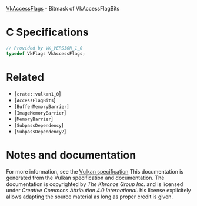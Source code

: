 [VkAccessFlags](https://www.khronos.org/registry/vulkan/specs/1.3-extensions/man/html/VkAccessFlags.html) - Bitmask of VkAccessFlagBits

# C Specifications
```c
// Provided by VK_VERSION_1_0
typedef VkFlags VkAccessFlags;
```

# Related
- [`crate::vulkan1_0`]
- [`AccessFlagBits`]
- [`BufferMemoryBarrier`]
- [`ImageMemoryBarrier`]
- [`MemoryBarrier`]
- [`SubpassDependency`]
- [`SubpassDependency2`]

# Notes and documentation
For more information, see the [Vulkan specification](https://www.khronos.org/registry/vulkan/specs/1.3-extensions/html/vkspec.html)
This documentation is generated from the Vulkan specification and documentation.
The documentation is copyrighted by *The Khronos Group Inc.* and is licensed under *Creative Commons Attribution 4.0 International*.
his license explicitely allows adapting the source material as long as proper credit is given.
        